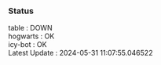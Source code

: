 ### Status


table : DOWN  
hogwarts : OK  
icy-bot : OK  
Latest Update : 2024-05-31 11:07:55.046522
